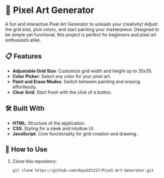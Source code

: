 # 🎨 Pixel Art Generator

A fun and interactive Pixel Art Generator to unleash your creativity! Adjust the grid size, pick colors, and start painting your masterpiece. Designed to be simple yet functional, this project is perfect for beginners and pixel art enthusiasts alike.

## 📋 Features

- **Adjustable Grid Size**: Customize grid width and height up to 35x35.
- **Color Picker**: Select any color for your pixel art.
- **Paint and Erase Modes**: Switch between painting and erasing effortlessly.
- **Clear Grid**: Start fresh with the click of a button.

## 🛠️ Built With

- **HTML**: Structure of the application.
- **CSS**: Styling for a sleek and intuitive UI.
- **JavaScript**: Core functionality for grid creation and drawing.

## 🚀 How to Use

1. Clone this repository:
   ```bash
   git clone https://github.com/daya321217/Pixel-Art-Generator.git

